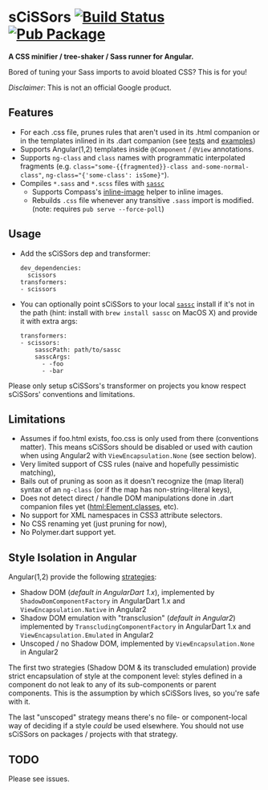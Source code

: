 # sCiSSors [![Build Status](https://travis-ci.org/google/dart-scissors.svg?branch=master)](https://travis-ci.org/google/dart-scissors) [![Pub Package](https://img.shields.io/pub/v/scissors.svg)](https://pub.dartlang.org/packages/scissors)
**A CSS minifier / tree-shaker / Sass runner for Angular.**

Bored of tuning your Sass imports to avoid bloated CSS? This is for you!

_Disclaimer_: This is not an official Google product.

## Features

- For each .css file, prunes rules that aren't used in its .html companion or
  in the templates inlined in its .dart companion
  (see [tests](./test/transformer_vm_test.dart) and [examples](./example))
- Supports Angular(1,2) templates inside `@Component` / `@View` annotations.
- Supports `ng-class` and `class` names with programmatic interpolated fragments
  (e.g. `class="some-{{fragmented}}-class and-some-normal-class"`,
  `ng-class="{'some-class': isSome}"`).
- Compiles `*.sass` and `*.scss` files with [`sassc`](https://github.com/sass/sassc)
  - Supports Compass's [inline-image](http://compass-style.org/reference/compass/helpers/inline-data/)
    helper to inline images.
  - Rebuilds `.css` file whenever any transitive `.sass` import is modified.
    (note: requires `pub serve --force-poll`)

## Usage

- Add the sCiSSors dep and transformer:

  ```
  dev_dependencies:
    scissors
  transformers:
  - scissors
  ```

- You can optionally point sCiSSors to your local [`sassc`](https://github.com/sass/sassc) install if it's not in the path (hint: install with `brew install sassc` on MacOS X) and provide it with extra args:

  ```
  transformers:
  - scissors:
      sasscPath: path/to/sassc
      sasscArgs:
        - -foo
        - -bar
  ```

Please only setup sCiSSors's transformer on projects you know respect sCiSSors'
conventions and limitations.

## Limitations

- Assumes if foo.html exists, foo.css is only used from there (conventions
  matter). This means sCiSSors should be disabled or used with caution when
  using Angular2 with `ViewEncapsulation.None` (see section below).
- Very limited support of CSS rules (naive and hopefully pessimistic matching),
- Bails out of pruning as soon as it doesn't recognize the (map literal)
  syntax of an `ng-class` (or if the map has non-string-literal keys),
- Does not detect direct / handle DOM manipulations done in .dart companion
  files yet ([html:Element.classes](https://api.dartlang.org/1.12.1/dart-html/Element/classes.html), etc).
- No support for XML namespaces in CSS3 attribute selectors.
- No CSS renaming yet (just pruning for now),
- No Polymer.dart support yet.

## Style Isolation in Angular

Angular(1,2) provide the following [strategies](http://blog.thoughtram.io/angular/2015/06/29/shadow-dom-strategies-in-angular2.html):

- Shadow DOM (*default in AngularDart 1.x*), implemented by
  `ShadowDomComponentFactory` in AngularDart 1.x and `ViewEncapsulation.Native`
  in Angular2
- Shadow DOM emulation with "transclusion" (*default in Angular2*) implemented by
  `TranscludingComponentFactory` in AngularDart 1.x and `ViewEncapsulation.Emulated`
  in Angular2
- Unscoped / no Shadow DOM, implemented by `ViewEncapsulation.None` in Angular2

The first two strategies (Shadow DOM & its transcluded emulation) provide strict
encapsulation of style at the component level: styles defined in a component
do not leak to any of its sub-components or parent components. This is the
assumption by which sCiSSors lives, so you're safe with it.

The last "unscoped" strategy means there's no file- or
component-local way of deciding if a style *could* be used elsewhere. You should
not use sCiSSors on packages / projects with that strategy.

## TODO

Please see issues.
